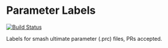 # Parameter Labels
[![Build Status](https://travis-ci.org/ultimate-research/param-labels.svg?branch=master)](https://travis-ci.org/ultimate-research/param-labels)

Labels for smash ultimate parameter (.prc) files, PRs accepted.
